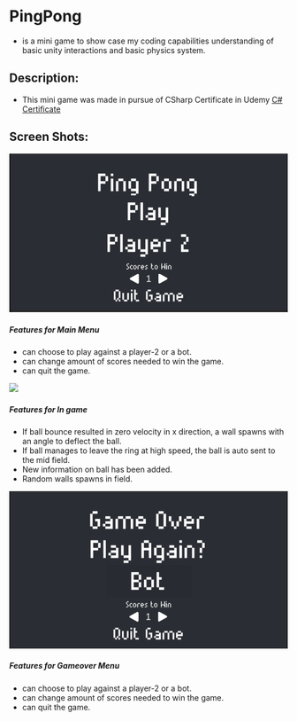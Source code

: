 # PingPong 
- is a mini game to show case my coding capabilities understanding of basic unity interactions and basic physics system. 

## Description: 
- This mini game was made in pursue of CSharp Certificate in Udemy [C# Certificate](https://www.udemy.com/certificate/UC-03f14883-3f50-49d1-9b82-c16f713bbbf7/) 

## Screen Shots: 


![](https://github.com/Majd-Yahia/PingPong/blob/main/images/Main_Menu.PNG) 
##### Features for Main Menu
- can choose to play against a player-2 or a bot.
- can change amount of scores needed to win the game.
- can quit the game.

![](https://github.com/Majd-Yahia/PingPong/blob/main/images/randomWalls_field.PNG)
##### Features for In game
- If ball bounce resulted in zero velocity in x direction, a wall spawns with an angle to deflect the ball.
- If ball manages to leave the ring at high speed, the ball is auto sent to the mid field.
- New information on ball has been added.
- Random walls spawns in field.

![](https://github.com/Majd-Yahia/PingPong/blob/main/images/gameover.PNG)
##### Features for Gameover Menu
- can choose to play against a player-2 or a bot.
- can change amount of scores needed to win the game.
- can quit the game.